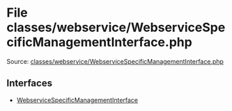 File classes/webservice/WebserviceSpecificManagementInterface.php
=========

Source: [classes/webservice/WebserviceSpecificManagementInterface.php](https://github.com/PrestaShop/PrestaShop/blob/1.6.0.1/classes/webservice/WebserviceSpecificManagementInterface.php)

Interfaces
----------

* [WebserviceSpecificManagementInterface](interface.WebserviceSpecificManagementInterface.md)


